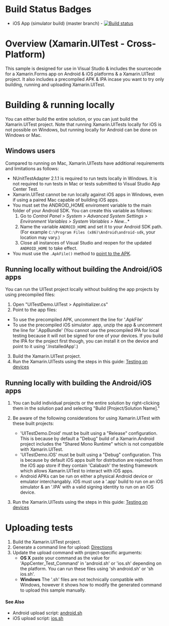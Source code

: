 # Build Status Badges
- iOS App (simulator build) (master branch) - [![Build status](https://build.appcenter.ms/v0.1/apps/0165f989-7687-45c4-8495-fd1f3e22a728/branches/master/badge)](https://appcenter.ms)

# Overview (Xamarin.UITest - Cross-Platform)
This sample is designed for use in Visual Studio & includes the sourcecode for a Xamarin.Forms app on Android & iOS platforms & a Xamarin.UITest project. It also includes a precompiled APK & IPA incase you want to try only building, running and uploading Xamarin.UITest.

# Building & running locally
You can either build the entire solution, or you can just build the Xamarin.UITest project. Note that running Xamarin.UITests locally for iOS is not possible on Windows, but running locally for Android can be done on Windows or Mac.

## Windows users
Compared to running on Mac, Xamarin.UITests have additional requirements and limitations as follows:
- NUnitTestAdapter 2.1.1 is required to run tests locally in Windows. It is not required to run tests in Mac or tests submitted to Visual Studio App Center Test.
- Xamarin.UITest cannot be run locally against iOS apps in Windows, even if using a paired Mac capable of building iOS apps.
- You must set the ANDROID_HOME enviroment variable to the main folder of your Android SDK. You can create this variable as follows:
    1. Go to **Control Panel > System > Advanced System Settings > Environment Variables > System Variables* > New…** 
    2. Name the variable `ANDROID_HOME` and set it to your Android SDK path. (For example `C:\Program Files (x86)\Android\android-sdk`, your location may vary.)
    3. Close all instances of Visual Studio and reopen for the updated `ANDROID_HOME` to take effect.
- You must use the `.ApkFile()` method to [point to the APK](UITestDemo.UITest/AppInitializer.cs#L30).

## Running locally without building the Android/iOS apps
You can run the UITest project locally without building the app projects by using precompiled files:

1. Open "UITestDemo.UITest > AppInitializer.cs"
2. Point to the app files:
- To use the precompiled APK, uncomment the line for '.ApkFile' 
- To use the precompiled iOS simulator .app, unzip the app & uncomment the line for '.AppBundle'
(You cannot use the precompiled IPA for local testing because it will not be signed for one of your devices. If you build the IPA for the project first though, you can install it on the device and point to it using '.InstalledApp'.)

3. Build the Xamarin.UITest project.
4. Run the Xamarin.UITests using the steps in this guide: [Testing on devices](https://developer.xamarin.com/guides/testcloud/uitest/working-with/testing-on-devices/)

## Running locally with building the Android/iOS apps
1. You can build individual projects or the entire solution by right-clicking them in the solution pad and selecting "Build [Project/Solution Name]." 

2. Be aware of the following considerations for using Xamarin.UITest with these built projects:
   - 'UITestDemo.Droid' must be built using a "Release" configuration. This is because by default a "Debug" build of a Xamarin.Android project includes the "Shared Mono Runtime" which is not compatible with Xamarin.UITest.
   - 'UITestDemo.iOS' must be built using a "Debug" configuration. This is because by default iOS apps built for distrbution are rejected from the iOS app store if they contain 'Calabash' the testing framework which allows Xamarin.UITest to interact with iOS apps. 
   - Android APKs can be run on either a physical Android device or emulator interchangably. iOS must use a '.app' build to run on an iOS simulator & an '.IPA' with a valid signing identity to run on an iOS device.

3. Run the Xamarin.UITests using the steps in this guide: [Testing on devices](https://developer.xamarin.com/guides/testcloud/uitest/working-with/testing-on-devices/)

# Uploading tests
1. Build the Xamarin.UITest project.
2. Generate a command line for upload: [Directions](/../../#upload-commands)
3. Update the upload command with project-specific arguments:
   - **OS X** paste your command as the value for 'AppCenter_Test_Command' in 'android.sh' or 'ios.sh' depending on the platform. You can run these files using 'sh android.sh' or 'sh ios.sh'.
   - **Windows** The '.sh' files are not technically compatible with Windows, however it shows how to modify the generated command to upload this sample manually.

#### See Also   
- Android upload script: [android.sh](android.sh)
- iOS upload script: [ios.sh](ios.sh)